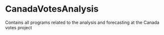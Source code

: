# CanadaVotesAnalysis
Contains all programs related to the analysis and forecasting at the Canada votes project
